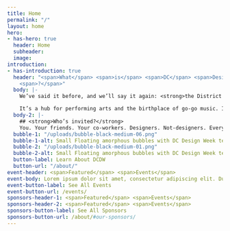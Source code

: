 ```yaml
---
title: Home
permalink: "/"
layout: home
hero:
- has-hero: true
  header: Home
  subheader: 
  image: 
introduction:
- has-introduction: true
  header: "<span>What</span> <span>is</span> <span>DC</span> <span>Design</span> <span>Week</span>
    <span>?</span>"
  body: |-
    We’ve said it before, and we’ll say it again: <strong>the District is more than just politics</strong>.

    It’s a hub for performing arts and the birthplace of go-go music. It’s full of art and artists. It’s the diverse city that gives us energy and perspective. <strong>We’re here to remind everyone that the DMV is full of people who possess that creative magic that leaves us all inspired</strong>.
  body-2: |-
    ## <strong>Who’s invited?</strong>
    You. Your friends. Your co-workers. Designers. Not-designers. Everything-in-between. <strong>Anyone and everyone is welcome</strong>. We’re celebrating the creative voices of the DMV, and we want you to join us.
  bubble-1: "/uploads/bubble-black-medium-06.png"
  bubble-1-alt: Small Floating amorphous bubbles with DC Design Week text inside
  bubble-2: "/uploads/bubble-black-medium-01.png"
  bubble-2-alt: Small Floating amorphous bubbles with DC Design Week text inside
  button-label: Learn About DCDW
  button-url: "/about/"
event-header: <span>Featured</span> <span>Events</span>
event-body: Lorem ipsum dolor sit amet, consectetur adipiscing elit. Duis ac augue id lorem eleifend imperdiet in vitae orci.
event-button-label: See All Events
event-button-url: /events/
sponsors-header-1: <span>Featured</span> <span>Events</span>
sponsors-header-2: <span>Featured</span> <span>Events</span>
sponsors-button-label: See All Sponsors
sponsors-button-url: /about/#our-sponsors/
---
```


